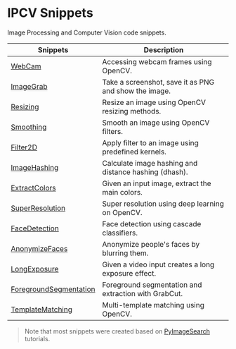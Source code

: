 # IPCV Snippets

Image Processing and Computer Vision code snippets.

| Snippets                                                    | Description                                           |
|-------------------------------------------------------------|-------------------------------------------------------|
| [WebCam](./webcam/main.py)                                  | Accessing webcam frames using OpenCV.                 |
| [ImageGrab](./image_grab/main.py)                           | Take a screenshot, save it as PNG and show the image. |
| [Resizing](./resizing/main.py)                              | Resize an image using OpenCV resizing methods.        |
| [Smoothing](./smoothing/main.py)                            | Smooth an image using OpenCV filters.                 |
| [Filter2D](./filter2d/main.py)                              | Apply filter to an image using predefined kernels.    |
| [ImageHashing](./image_hashing/main.py)                     | Calculate image hashing and distance hashing (dhash). |
| [ExtractColors](./extract_colors/main.py)                   | Given an input image, extract the main colors.        |
| [SuperResolution](./super_resolution/main.py)               | Super resolution using deep learning on OpenCV.       |
| [FaceDetection](./face_detection/main.py)                   | Face detection using cascade classifiers.             |
| [AnonymizeFaces](./anonymize_faces/main.py)                 | Anonymize people's faces by blurring them.            |
| [LongExposure](./long_exposure/main.py)                     | Given a video input creates a long exposure effect.   |
| [ForegroundSegmentation](./foreground_segmentation/main.py) | Foreground segmentation and extraction with GrabCut.  |
| [TemplateMatching](./template_matching/main.py)             | Multi-template matching using OpenCV.                 |

> Note that most snippets were created based on [PyImageSearch](https://www.pyimagesearch.com/) tutorials.
